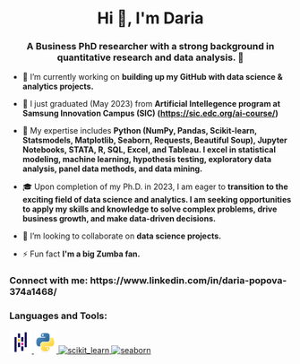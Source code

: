 <h1 align="center">Hi 👋, I'm Daria </h1>
<h3 align="center">A Business PhD researcher with a strong background in quantitative research and data analysis.   📖</h3>

- 🔭 I’m currently working on **building up my GitHub with data science & analytics projects.**

- 🌱 I just graduated (May 2023) from  **Artificial Intellegence program at Samsung Innovation Campus (SIC) (https://sic.edc.org/ai-course/)**

- 🔬 My expertise includes **Python (NumPy, Pandas, Scikit-learn, Statsmodels, Matplotlib, Seaborn, Requests, Beautiful Soup), Jupyter Notebooks, STATA, R, SQL, Excel, and Tableau. I excel in statistical modeling, machine learning, hypothesis testing, exploratory data analysis, panel data methods, and data mining.**

- 🎓 Upon completion of my Ph.D. in 2023, I am eager to **transition to the exciting field of data science and analytics. I am seeking opportunities to apply my skills and knowledge to solve complex problems, drive business growth, and make data-driven decisions.**

- 👯 I’m looking to collaborate on **data science projects.**

- ⚡ Fun fact **I'm a big Zumba fan.**

<h3 align="left">Connect with me: https://www.linkedin.com/in/daria-popova-374a1468/</h3>
<p align="left">
</p>

<h3 align="left">Languages and Tools:</h3>
<p align="left"> <a href="https://pandas.pydata.org/" target="_blank" rel="noreferrer"> <img src="https://raw.githubusercontent.com/devicons/devicon/2ae2a900d2f041da66e950e4d48052658d850630/icons/pandas/pandas-original.svg" alt="pandas" width="40" height="40"/> </a> <a href="https://www.python.org" target="_blank" rel="noreferrer"> <img src="https://raw.githubusercontent.com/devicons/devicon/master/icons/python/python-original.svg" alt="python" width="40" height="40"/> </a> <a href="https://scikit-learn.org/" target="_blank" rel="noreferrer"> <img src="https://upload.wikimedia.org/wikipedia/commons/0/05/Scikit_learn_logo_small.svg" alt="scikit_learn" width="40" height="40"/> </a> <a href="https://seaborn.pydata.org/" target="_blank" rel="noreferrer"> <img src="https://seaborn.pydata.org/_images/logo-mark-lightbg.svg" alt="seaborn" width="40" height="40"/> </a> </p>

